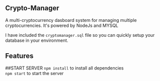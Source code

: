 **Crypto-Manager**
- 
A multi-cryptocurrency dasboard system for managing multiple cryptocurrencies.
It's powered by NodeJs and MYSQL

I have included the `cryptomanager.sql` file so you can quickly setup your database in your environment.

**Features**
- 


##START SERVER
`npm install` to install all dependencies
<br/>
`npm start` to start the server